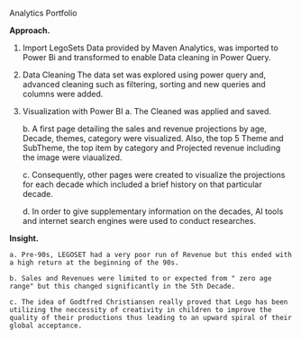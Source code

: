 
Analytics Portfolio

**Approach.**

 1. Import
    LegoSets Data provided by Maven Analytics, was imported to Power Bi and transformed to enable Data cleaning in Power Query.

 2. Data Cleaning
    The data set was explored using power query and, advanced cleaning such as filtering, sorting and new queries and columns were added.

 3. Visualization with Power BI
    a. The Cleaned was applied and saved.

    b. A first page detailing the sales and revenue projections by age, Decade, themes, category were visualized. Also, the top 5 Theme and SubTheme, the top item by category and Projected revenue including the image were viaualized.

    c. Consequently, other pages were created to visualize the projections for each decade which included a brief history on that particular decade.

    d. In order to give supplementary information on the decades, AI tools and internet search engines were used to conduct researches.

**Insight.**

    a. Pre-90s, LEGOSET had a very poor run of Revenue but this ended with a high return at the beginning of the 90s.

    b. Sales and Revenues were limited to or expected from " zero age range" but this changed significantly in the 5th Decade.

    c. The idea of Godtfred Christiansen really proved that Lego has been utilizing the neccessity of creativity in children to improve the quality of their productions thus leading to an upward spiral of their global acceptance.
